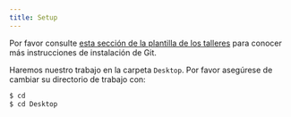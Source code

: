 ```yaml
---
title: Setup
---
```


Por favor consulte [esta sección de la plantilla de los talleres][workshop-setup]
para conocer más instrucciones de instalación de Git.

Haremos nuestro trabajo en la carpeta `Desktop`. Por favor asegúrese de cambiar su directorio de trabajo con:

```bash
$ cd
$ cd Desktop
```

[workshop-setup]: https://carpentries.github.io/workshop-template/install_instructions/#git



